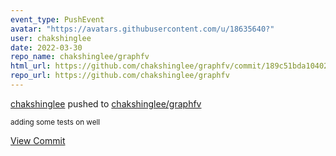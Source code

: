 ```yaml
---
event_type: PushEvent
avatar: "https://avatars.githubusercontent.com/u/18635640?"
user: chakshinglee
date: 2022-03-30
repo_name: chakshinglee/graphfv
html_url: https://github.com/chakshinglee/graphfv/commit/189c51bda104028049af0caa015f4c342e8fcb50
repo_url: https://github.com/chakshinglee/graphfv
---
```


<a href='https://github.com/chakshinglee' target='_blank'>chakshinglee</a> pushed to <a href='https://github.com/chakshinglee/graphfv' target='_blank'>chakshinglee/graphfv</a>

<small>adding some tests on well</small>

<a href='https://github.com/chakshinglee/graphfv/commit/189c51bda104028049af0caa015f4c342e8fcb50' target='_blank'>View Commit</a>